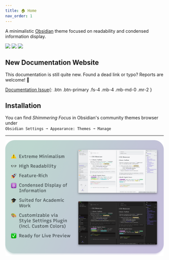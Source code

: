 ```yaml
---
title: 🏠 Home
nav_order: 1
---
```


A minimalistic [Obsidian](https://obsidian.md/) theme focused on readability and condensed information display.

![](https://img.shields.io/badge/downloads-12072-6E4E9B?style=plastic) ![](https://img.shields.io/github/last-commit/chrisgrieser/shimmering-focus?style=plastic) [![](https://img.shields.io/badge/changelog-click%20here-FFE800?style=plastic)](https://chrisgrieser.github.io/shimmering-focus/changelog/)

## New Documentation Website
This documentation is still quite new. Found a dead link or typo? Reports are welcome! 🙏

[Documentation Issue](https://github.com/chrisgrieser/shimmering-focus/issues/new?assignees=&labels=documentation&template=documentation_fix.yml&title=%5BDocs%5D%3A+){: .btn .btn-primary .fs-4 .mb-4 .mb-md-0 .mr-2 }

## Installation
You can find *Shimmering Focus* in Obsidian's community themes browser under  
`Obsidian Settings ➞ Appearance: Themes ➞ Manage`

---

![Promo Screenshot](images/Promo%20Screenshot/promo-screenshot.png)
